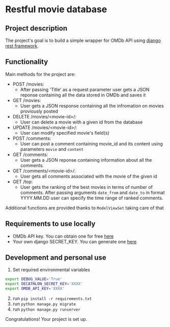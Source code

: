 # Restful movie database

## Project description
The project's goal is to build a simple wrapper for OMDb API
using [django rest framework](https://www.django-rest-framework.org).

## Functionality
Main methods for the project are:
- ​POST /movies:
  - After passing 'Title' as a request parameter user gets a JSON
    reponse containing all the data stored in OMDb and saves it
- GET /movies:
  - User gets a JSON response containing all the infromation on
    movies proviously posted
- DELETE /movies/\<movie-id>/:
  - User can delete a movie with a given id from the database
- UPDATE /movies/\<movie-id>/:
  - User can modify specified movie's field(s)
- POST /comments:
  - User can post a comment containing movie_id and its content
    using parameters ```movie``` and ```content```
- GET /comments:
  - User gets a JSON reponse containing information about all the
    comments.
- GET /comments/\<movie-id>/:
  - User gets all comments associated with the movie of the given
    id
- GET /top:
  - User gets the ranking of the best movies in terms of number
    of comments. After passing arguments ```date_from``` and ```date_to``` in format YYYY.MM.DD user can specify the time
    range of ranked comments.

Additional functions are provided thanks to ```ModelViewSet```
taking care of that

## Requirements to use locally
- OMDb API key. You can obtain one for free [here](http://www.omdbapi.com)
- Your own django SECRET_KEY. You can generate one [here](https://www.miniwebtool.com/django-secret-key-generator/)

## Development and personal use
1. Set required environmental variables
```bash
export DEBUG_VALUE='True'
export DECATHLON_SECRET_KEY='XXXX'
export OMDB_API_KEY='XXXX'
```
2. run ```pip install -r requirements.txt```
3. run ```python manage.py migrate```
4. run ```python manage.py runserver```

Congratulations! Your project is set up.

